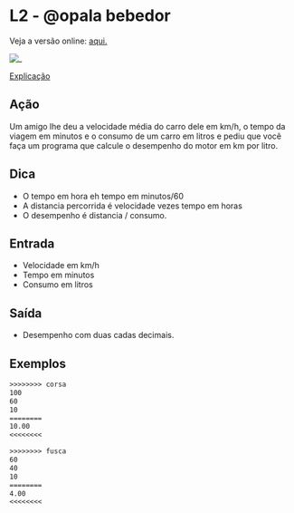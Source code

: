 # L2 - @opala bebedor

Veja a versão online: [aqui.](https://github.com/qxcodefup/arcade/blob/master/base/opala/Readme.md)

![_](https://raw.githubusercontent.com/qxcodefup/arcade/master/base/opala/cover.jpg)

[Explicação](https://youtu.be/d0nlVzjtMBE)

## Ação

Um amigo lhe deu a velocidade média do carro dele em km/h, o tempo da viagem em minutos e o consumo de um carro em litros e pediu que você faça um programa que calcule o desempenho do motor em km por litro.

## Dica

- O tempo em hora eh tempo em minutos/60
- A distancia percorrida é velocidade vezes tempo em horas
- O desempenho é distancia / consumo.

## Entrada

- Velocidade em km/h
- Tempo em minutos
- Consumo em litros

## Saída

- Desempenho com duas cadas decimais.

## Exemplos

``` txt
>>>>>>>> corsa
100
60
10
========
10.00
<<<<<<<<

>>>>>>>> fusca
60
40
10
========
4.00
<<<<<<<<
```
